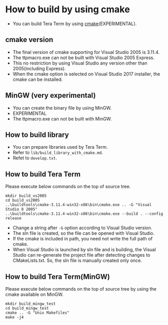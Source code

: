 ﻿# How to build by using cmake

- You can build Tera Term by using [cmake](<https://cmake.org/>)(EXPERIMENTAL).

## cmake version

- The final version of cmake supporting for Visual Studio 2005 is 3.11.4.
- The ttpmacro.exe can not be built with Visual Studio 2005 Express.
- This no restriction by using Visual Studio any version other than 2005(including Express).
- When the cmake option is selected on Visual Studio 2017 installer, the cmake can be installed.

## MinGW (very experimental)

- You can create the binary file by using MinGW.
- EXPERIMENTAL
- The ttpmacro.exe can not be built with MinGW.

## How to build library

- You can prepare libraries used by Tera Term.
- Refer to `lib/build_library_with_cmake.md`. 
- Refet to `develop.txt`.

## How to build Tera Term

Please execute below commands on the top of source tree.

    mkdir build_vs2005
    cd build_vs2005
    ..\buildtools\cmake-3.11.4-win32-x86\bin\cmake.exe .. -G "Visual Studio 8 2005"
    ..\buildtools\cmake-3.11.4-win32-x86\bin\cmake.exe --build . --config release

- Change a string after `-G` option according to Visual Studio version.
- The sln file is created, so the file can be opened with Visual Studio. 
- If the cmake is included in path, you need not write the full path of cmake.
- When Visual Studio is launched by sln file and is building, the Visual Studio can re-generate the project file after detecting changes to CMakeLists.txt. So, the sln file is manually created only once.

## How to build Tera Term(MinGW)

Please execute below commands on the top of source tree by using the cmake available on MinGW.

    mkdir build_mingw_test
    cd build_mingw_test
    cmake .. -G "Unix Makefiles"
    make -j4
